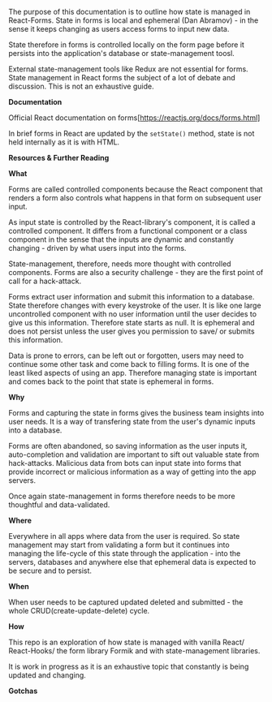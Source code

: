 The purpose of this documentation is to outline how state is managed in React-Forms. State in forms is local and ephemeral (Dan Abramov) - in the sense it keeps changing as users access forms to input new data. 

State therefore in forms is controlled locally on the form page before it persists into the application's database or state-management toosl. 

External state-management tools like Redux are not essential for forms. State management in React forms the subject of a lot of debate and discussion. This is not an exhaustive guide.

__Documentation__

Official React documentation on forms[https://reactjs.org/docs/forms.html]

In brief forms in React are updated by the ```setState()``` method, state is not held internally as it is with HTML.

__Resources & Further Reading__


__What__ 

Forms are called controlled components because the React component that renders a form also controls what happens in that form on subsequent user input. 

As input state is controlled by the React-library's component, it is called a controlled component. It differs from a functional component or a class component in the sense that the inputs are dynamic and constantly changing - driven by what users input into the forms.

State-management, therefore, needs more thought with controlled components. Forms are also a security challenge - they are the first point of call for a hack-attack.

Forms extract user information and submit this information to a database. State therefore changes with every keystroke of the user. It is like one large uncontrolled component with no user information until the user decides to give us this information. Therefore state starts as null. It is ephemeral and does not persist unless the user gives you permission to save/ or submits this information.

Data is prone to errors, can be left out or forgotten, users may need to continue some other task and come back to filling forms. It is one of the least liked aspects of using an app. Therefore 
managing state is important and comes back to the point that state is ephemeral in forms.

__Why__ 

Forms and capturing the state in forms gives the business team insights into user needs. It is a way of transfering state from the user's dynamic inputs into a database. 

Forms are often abandoned, so saving information as the user inputs it, auto-completion and validation are important to sift out valuable state from hack-attacks. Malicious data from bots can input state into forms that provide incorrect or malicious information as a way of getting into the app servers.

Once again state-management in forms therefore needs to be more thoughtful and data-validated.

__Where__ 

Everywhere in all apps where data from the user is required. So state management may start from validating a form but it continues into managing the life-cycle of this state through the application - into the servers, databases and anywhere else that ephemeral data is expected to be secure and to persist.

__When__ 

When user needs to be captured updated deleted and submitted - the whole CRUD(create-update-delete) cycle.

__How__ 

This repo is an exploration of how state is managed with vanilla React/ React-Hooks/ the form library Formik and with state-management libraries.

It is work in progress as it is an exhaustive topic that constantly is being updated and changing.

**Gotchas**  
